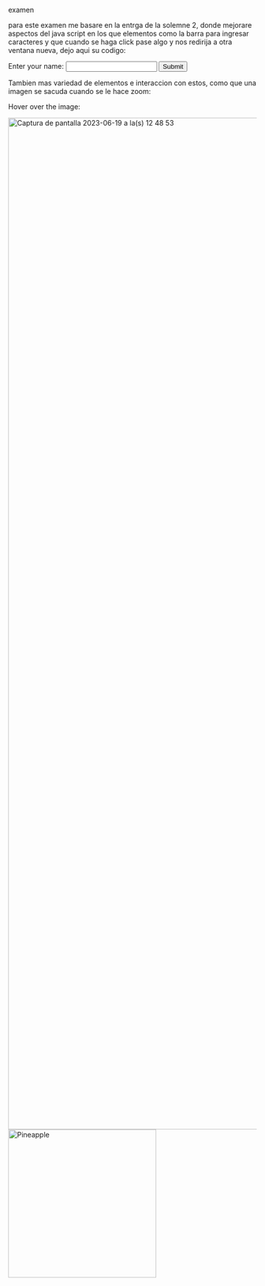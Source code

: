 examen

para este examen me basare en la entrga de la solemne 2, donde mejorare aspectos del java script en los que elementos como la barra para ingresar caracteres y que cuando se haga click pase algo y nos redirija a otra ventana nueva, dejo aqui su codigo:


<!DOCTYPE html>
<html>
<head>
<script>
function confirmInput() {
  fname = document.forms[0].fname.value;
  alert("Hello " + fname + "! You will now be redirected to www.w3Schools.com");
}
</script>
</head>
<body>

<form onsubmit="confirmInput()" action="https://www.w3schools.com/">
  Enter your name: <input id="fname" type="text" size="20">
  <input type="submit">
</form>

</body>
</html>

Tambien mas variedad de elementos e interaccion con estos, como que una imagen se sacuda cuando se le hace zoom:

<!DOCTYPE html>
<html>
<head>
<meta name="viewport" content="width=device-width, initial-scale=1">
<style>
img:hover {
  animation: shake 0.5s;
  animation-iteration-count: infinite;
}

@keyframes shake {
  0% { transform: translate(1px, 1px) rotate(0deg); }
  10% { transform: translate(-1px, -2px) rotate(-1deg); }
  20% { transform: translate(-3px, 0px) rotate(1deg); }
  30% { transform: translate(3px, 2px) rotate(0deg); }
  40% { transform: translate(1px, -1px) rotate(1deg); }
  50% { transform: translate(-1px, 2px) rotate(-1deg); }
  60% { transform: translate(-3px, 1px) rotate(0deg); }
  70% { transform: translate(3px, 1px) rotate(-1deg); }
  80% { transform: translate(-1px, -1px) rotate(1deg); }
  90% { transform: translate(1px, 2px) rotate(0deg); }
  100% { transform: translate(1px, -2px) rotate(-1deg); }
}
</style>
</head>
<body>

<p>Hover over the image:</p>
<img width="2048" alt="Captura de pantalla 2023-06-19 a la(s) 12 48 53" src="https://github.com/ignatiusdesign2003/dis9005-2023-1/assets/128399461/c8cd501c-8255-47d9-a03a-66702e75108f">


<img src="pineapple.jpg" alt="Pineapple" width="300" height="300">

</body>
</html>
